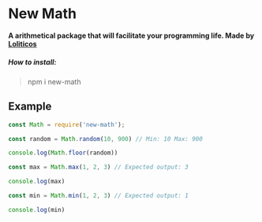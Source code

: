 # __New Math__
    
   __A arithmetical package that will facilitate your programming life. Made by [Loliticos](https://github.com/Loliticos)__
   
   ##### How to install:
   
   > npm i new-math  
  
  ## Example
  
```js
const Math = require('new-math');

const random = Math.random(10, 900) // Min: 10 Max: 900

console.log(Math.floor(random))

const max = Math.max(1, 2, 3) // Expected output: 3

console.log(max)

const min = Math.min(1, 2, 3) // Expected output: 1

console.log(min)

```

